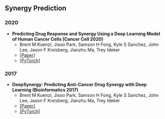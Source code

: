 ## Synergy Prediction

### 2020

- **Predicting Drug Response and Synergy Using a Deep Learning Model of Human Cancer Cells (Cancer Cell 2020)**
  - Brent M Kuenzi, Jisoo Park, Samson H Fong, Kyle S Sanchez, John Lee, Jason F Kreisberg, Jianzhu Ma, Trey Ideker
  - [[Paper]](https://www.cell.com/cancer-cell/pdf/S1535-6108(20)30488-8.pdf)
  - [[PyTorch]](https://github.com/idekerlab/DrugCell)

### 2017

- **DeepSynergy: Predicting Anti-Cancer Drug Synergy with Deep Learning (Bioinformatics 2017)**
  - Brent M Kuenzi, Jisoo Park, Samson H Fong, Kyle S Sanchez, John Lee, Jason F Kreisberg, Jianzhu Ma, Trey Ideker
  - [[Paper]](https://www.cell.com/cancer-cell/pdf/S1535-6108(20)30488-8.pdf)
  - [[PyTorch]](https://github.com/idekerlab/DrugCell)
